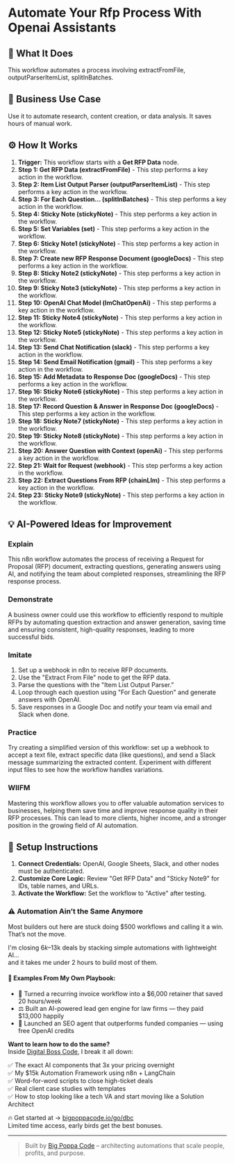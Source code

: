 # Automate Your Rfp Process With Openai Assistants

## 🚀 What It Does
This workflow automates a process involving extractFromFile, outputParserItemList, splitInBatches.

## 💼 Business Use Case
Use it to automate research, content creation, or data analysis. It saves hours of manual work.

## ⚙️ How It Works
1.  **Trigger:** This workflow starts with a **Get RFP Data** node.
2. **Step 1: Get RFP Data (extractFromFile)** - This step performs a key action in the workflow.
3. **Step 2: Item List Output Parser (outputParserItemList)** - This step performs a key action in the workflow.
4. **Step 3: For Each Question... (splitInBatches)** - This step performs a key action in the workflow.
5. **Step 4: Sticky Note (stickyNote)** - This step performs a key action in the workflow.
6. **Step 5: Set Variables (set)** - This step performs a key action in the workflow.
7. **Step 6: Sticky Note1 (stickyNote)** - This step performs a key action in the workflow.
8. **Step 7: Create new RFP Response Document (googleDocs)** - This step performs a key action in the workflow.
9. **Step 8: Sticky Note2 (stickyNote)** - This step performs a key action in the workflow.
10. **Step 9: Sticky Note3 (stickyNote)** - This step performs a key action in the workflow.
11. **Step 10: OpenAI Chat Model (lmChatOpenAi)** - This step performs a key action in the workflow.
12. **Step 11: Sticky Note4 (stickyNote)** - This step performs a key action in the workflow.
13. **Step 12: Sticky Note5 (stickyNote)** - This step performs a key action in the workflow.
14. **Step 13: Send Chat Notification (slack)** - This step performs a key action in the workflow.
15. **Step 14: Send Email Notification (gmail)** - This step performs a key action in the workflow.
16. **Step 15: Add Metadata to Response Doc (googleDocs)** - This step performs a key action in the workflow.
17. **Step 16: Sticky Note6 (stickyNote)** - This step performs a key action in the workflow.
18. **Step 17: Record Question & Answer in Response Doc (googleDocs)** - This step performs a key action in the workflow.
19. **Step 18: Sticky Note7 (stickyNote)** - This step performs a key action in the workflow.
20. **Step 19: Sticky Note8 (stickyNote)** - This step performs a key action in the workflow.
21. **Step 20: Answer Question with Context (openAi)** - This step performs a key action in the workflow.
22. **Step 21: Wait for Request (webhook)** - This step performs a key action in the workflow.
23. **Step 22: Extract Questions From RFP (chainLlm)** - This step performs a key action in the workflow.
24. **Step 23: Sticky Note9 (stickyNote)** - This step performs a key action in the workflow.

## 💡 AI-Powered Ideas for Improvement
### Explain
This n8n workflow automates the process of receiving a Request for Proposal (RFP) document, extracting questions, generating answers using AI, and notifying the team about completed responses, streamlining the RFP response process.

### Demonstrate
A business owner could use this workflow to efficiently respond to multiple RFPs by automating question extraction and answer generation, saving time and ensuring consistent, high-quality responses, leading to more successful bids.

### Imitate
1. Set up a webhook in n8n to receive RFP documents.
2. Use the "Extract From File" node to get the RFP data.
3. Parse the questions with the "Item List Output Parser."
4. Loop through each question using "For Each Question" and generate answers with OpenAI.
5. Save responses in a Google Doc and notify your team via email and Slack when done.

### Practice
Try creating a simplified version of this workflow: set up a webhook to accept a text file, extract specific data (like questions), and send a Slack message summarizing the extracted content. Experiment with different input files to see how the workflow handles variations.

### WIIFM
Mastering this workflow allows you to offer valuable automation services to businesses, helping them save time and improve response quality in their RFP processes. This can lead to more clients, higher income, and a stronger position in the growing field of AI automation.

## 🔧 Setup Instructions
1. **Connect Credentials:** OpenAI, Google Sheets, Slack, and other nodes must be authenticated.
2. **Customize Core Logic:** Review "Get RFP Data" and "Sticky Note9" for IDs, table names, and URLs.
3. **Activate the Workflow:** Set the workflow to "Active" after testing.

### ⚠️ Automation Ain’t the Same Anymore

Most builders out here are stuck doing $500 workflows and calling it a win.  
That’s not the move.  

I'm closing $6k–$13k deals by stacking simple automations with lightweight AI...  
and it takes me under 2 hours to build most of them.

#### 🧠 Examples From My Own Playbook:
- 🔁 Turned a recurring invoice workflow into a $6,000 retainer that saved 20 hours/week  
- ⚖️ Built an AI-powered lead gen engine for law firms — they paid $13,000 happily  
- 🚀 Launched an SEO agent that outperforms funded companies — using free OpenAI credits  

**Want to learn how to do the same?**  
Inside [Digital Boss Code](https://bigpoppacode.io/go/dbc), I break it all down:

✅ The exact AI components that 3x your pricing overnight  
✅ My $15k Automation Framework using n8n + LangChain  
✅ Word-for-word scripts to close high-ticket deals  
✅ Real client case studies with templates  
✅ How to stop looking like a tech VA and start moving like a Solution Architect  

🔥 Get started at → [bigpoppacode.io/go/dbc](https://bigpoppacode.io/go/dbc)  
Limited time access, early birds get the best bonuses.

---
> Built by [Big Poppa Code](https://bigpoppacode.io) – architecting automations that scale people, profits, and purpose.
